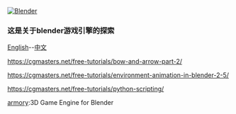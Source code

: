 

[![Blender](https://github.com/KhronosGroup/glTF-Blender-Exporter/blob/master/misc/Blender_logo.png?raw=true)](http://www.blender.org/)

### 这是关于blender游戏引擎的探索



[English](https://docs.blender.org/manual/en/dev/game_engine/index.html)--[中文](https://docs.blender.org/manual/zh-hans/dev/game_engine/introduction.html)

https://cgmasters.net/free-tutorials/bow-and-arrow-part-2/

https://cgmasters.net/free-tutorials/environment-animation-in-blender-2-5/

https://cgmasters.net/free-tutorials/python-scripting/

[armory](https://github.com/armory3d/armory):3D Game Engine for Blender
